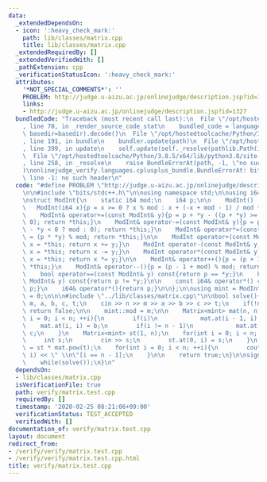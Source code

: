 ```yaml
---
data:
  _extendedDependsOn:
  - icon: ':heavy_check_mark:'
    path: lib/classes/matrix.cpp
    title: lib/classes/matrix.cpp
  _extendedRequiredBy: []
  _extendedVerifiedWith: []
  _pathExtension: cpp
  _verificationStatusIcon: ':heavy_check_mark:'
  attributes:
    '*NOT_SPECIAL_COMMENTS*': ''
    PROBLEM: http://judge.u-aizu.ac.jp/onlinejudge/description.jsp?id=1327
    links:
    - http://judge.u-aizu.ac.jp/onlinejudge/description.jsp?id=1327
  bundledCode: "Traceback (most recent call last):\n  File \"/opt/hostedtoolcache/Python/3.8.5/x64/lib/python3.8/site-packages/onlinejudge_verify/documentation/build.py\"\
    , line 70, in _render_source_code_stat\n    bundled_code = language.bundle(stat.path,\
    \ basedir=basedir).decode()\n  File \"/opt/hostedtoolcache/Python/3.8.5/x64/lib/python3.8/site-packages/onlinejudge_verify/languages/cplusplus.py\"\
    , line 191, in bundle\n    bundler.update(path)\n  File \"/opt/hostedtoolcache/Python/3.8.5/x64/lib/python3.8/site-packages/onlinejudge_verify/languages/cplusplus_bundle.py\"\
    , line 399, in update\n    self.update(self._resolve(pathlib.Path(included), included_from=path))\n\
    \  File \"/opt/hostedtoolcache/Python/3.8.5/x64/lib/python3.8/site-packages/onlinejudge_verify/languages/cplusplus_bundle.py\"\
    , line 258, in _resolve\n    raise BundleErrorAt(path, -1, \"no such header\"\
    )\nonlinejudge_verify.languages.cplusplus_bundle.BundleErrorAt: bits/stdc++.h:\
    \ line -1: no such header\n"
  code: "#define PROBLEM \"http://judge.u-aizu.ac.jp/onlinejudge/description.jsp?id=1327\"\
    \n\n#include \"bits/stdc++.h\"\n\nusing namespace std;\n\nusing i64 = long long;\n\
    \nstruct ModInt{\n    static i64 mod;\n    i64 p;\n\n    ModInt() : p(0){}\n \
    \   ModInt(i64 x){p = x >= 0 ? x % mod : x + (-x + mod - 1) / mod * mod;}\n\n\
    \    ModInt& operator+=(const ModInt& y){p = p + *y - ((p + *y) >= mod ? mod :\
    \ 0); return *this;}\n    ModInt& operator-=(const ModInt& y){p = p - *y + (p\
    \ - *y < 0 ? mod : 0); return *this;}\n    ModInt& operator*=(const ModInt& y){p\
    \ = (p * *y) % mod; return *this;}\n\n    ModInt operator+(const ModInt& y) const{ModInt\
    \ x = *this; return x += y;}\n    ModInt operator-(const ModInt& y) const{ModInt\
    \ x = *this; return x -= y;}\n    ModInt operator*(const ModInt& y) const{ModInt\
    \ x = *this; return x *= y;}\n\n    ModInt& operator++(){p = (p + 1) % mod; return\
    \ *this;}\n    ModInt& operator--(){p = (p - 1 + mod) % mod; return *this;}\n\n\
    \    bool operator==(const ModInt& y) const{return p == *y;}\n    bool operator!=(const\
    \ ModInt& y) const{return p != *y;}\n\n    const i64& operator*() const{return\
    \ p;}\n    i64& operator*(){return p;}\n\n};\n\nusing mint = ModInt;\ni64 mint::mod\
    \ = 0;\n\n\n#include \"../lib/classes/matrix.cpp\"\n\nbool solve(){\n    int n,\
    \ m, a, b, c, t;\n    cin >> n >> m >> a >> b >> c >> t;\n    if(!n)\n       \
    \ return false;\n\n    mint::mod = m;\n\n    Matrix<mint> mat(n, n);\n    for(int\
    \ i = 0; i < n; ++i){\n        if(i)\n            mat.at(i - 1, i) = a;\n    \
    \    mat.at(i, i) = b;\n        if(i != n - 1)\n            mat.at(i + 1, i) =\
    \ c;\n    }\n    Matrix<mint> st(1, n);\n    for(int i = 0; i < n; ++i){\n   \
    \     int s;\n        cin >> s;\n        st.at(0, i) = s;\n    }\n    auto res\
    \ = st * mat.pow(t);\n    for(int i = 0; i < n; ++i){\n        cout << *res.at(0,\
    \ i) << \" \\n\"[i == n - 1];\n    }\n\n    return true;\n}\n\nsigned main(){\n\
    \    while(solve());\n}\n"
  dependsOn:
  - lib/classes/matrix.cpp
  isVerificationFile: true
  path: verify/matrix.test.cpp
  requiredBy: []
  timestamp: '2020-02-25 08:21:06+09:00'
  verificationStatus: TEST_ACCEPTED
  verifiedWith: []
documentation_of: verify/matrix.test.cpp
layout: document
redirect_from:
- /verify/verify/matrix.test.cpp
- /verify/verify/matrix.test.cpp.html
title: verify/matrix.test.cpp
---
```


